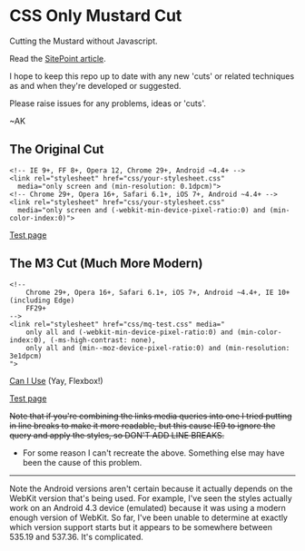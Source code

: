 CSS Only Mustard Cut
====================

Cutting the Mustard without Javascript.

Read the [SitePoint article](http://www.sitepoint.com/cutting-the-mustard-with-css-media-queries/).

I hope to keep this repo up to date with any new 'cuts' or related techniques as and when they're developed or suggested.

Please raise issues for any problems, ideas or 'cuts'.

~AK


The Original Cut
----------------
~~~
<!-- IE 9+, FF 8+, Opera 12, Chrome 29+, Android ~4.4+ -->
<link rel="stylesheet" href="css/your-stylesheet.css"
  media="only screen and (min-resolution: 0.1dpcm)">
<!-- Chrome 29+, Opera 16+, Safari 6.1+, iOS 7+, Android ~4.4+ -->
<link rel="stylesheet" href="css/your-stylesheet.css"
  media="only screen and (-webkit-min-device-pixel-ratio:0) and (min-color-index:0)">
~~~

[Test page](http://fall-back.github.io/test/support.html)

The M3 Cut (Much More Modern)
-----------------------------

~~~  
<!--
    Chrome 29+, Opera 16+, Safari 6.1+, iOS 7+, Android ~4.4+, IE 10+ (including Edge)
    FF29+ 
-->
<link rel="stylesheet" href="css/mq-test.css" media="
    only all and (-webkit-min-device-pixel-ratio:0) and (min-color-index:0), (-ms-high-contrast: none),
    only all and (min--moz-device-pixel-ratio:0) and (min-resolution: 3e1dpcm)
">
~~~

[Can I Use](http://caniuse.com/#compare=ie+10,firefox+29,chrome+29,safari+6.1,opera+16,ios_saf+7.0-7.1,android+4.4) (Yay, Flexbox!)

[Test page](http://fall-back.github.io/test/support-m3.html)

<s>Note that if you're combining the links media queries into one I tried putting in line breaks to make it more readable, but this cause IE9 to ignore the query and apply the styles, so DON'T ADD LINE BREAKS.</s>
 - For some reason I can't recreate the above. Something else may have been the cause of this problem.

---

Note the Android versions aren't certain because it actually depends on the WebKit version that's being used. For example, I've seen the styles actually work on an Android 4.3 device (emulated) because it was using a modern enough version of WebKit. So far, I've been unable to determine at exactly which version support starts but it appears to be somewhere between 535.19 and 537.36. It's complicated.
